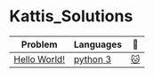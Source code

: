 # Kattis_Solutions
| Problem | Languages | :link: |
|-|-|-|
|[Hello World!](https://open.kattis.com/problems/hello)| [python 3](https://github.com/MehrnooshZandi/kattis-solutions/blob/main/python/hello_world!.py)|[:cat:](https://github.com/MehrnooshZandi/kattis-solutions/blob/main/python/hello_world!.py)
